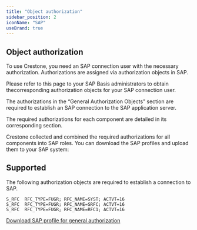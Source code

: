 ```yaml
---
title: "Object authorization"
sidebar_position: 2
iconName: "SAP"
useBrand: true
---
```


## Object authorization

To use Crestone, you need an SAP connection user with the necessary authorization. Authorizations are assigned via authorization objects in SAP.

Please refer to this page to your SAP Basis administrators to obtain thecorresponding authorization objects for your SAP connection user.

The authorizations in the “General Authorization Objects” section are required to establish an SAP connection to the SAP application server.

The required authorizations for each component are detailed in its corresponding section.

Crestone collected and combined the required authorizations for all components into SAP roles. You can download the SAP profiles and upload them to your SAP system:

## Supported
The following authorization objects are required to establish a connection to SAP.

```
S_RFC  RFC_TYPE=FUGR; RFC_NAME=SYST; ACTVT=16
S_RFC  RFC_TYPE=FUGR; RFC_NAME=SRFC; ACTVT=16
S_RFC  RFC_TYPE=FUGR; RFC_NAME=RFC1; ACTVT=16

```
<a href="/configsap/ZXREPORT.SAP" class="button button--primary" download> Download SAP profile for general authorization </a>



